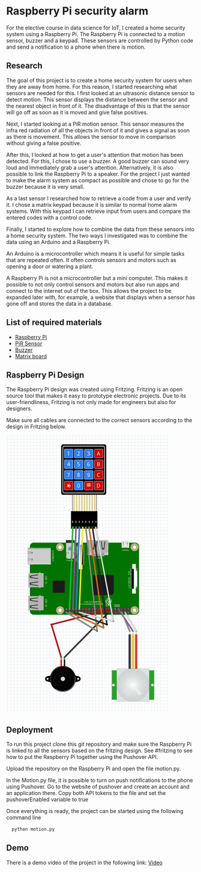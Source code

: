 
# Raspberry Pi security alarm

For the elective course in data science for IoT, I created a home security system using a Raspberry Pi. The Raspberry Pi is connected to a motion sensor, buzzer and a keypad. These sensors are controlled by Python code and send a notification to a phone when there is motion.



## Research

The goal of this project is to create a home security system for users when they are away from home. For this reason, I started researching what sensors are needed for this. 
I first looked at an ultrasonic distance sensor to detect motion. This sensor displays the distance between the sensor and the nearest object in front of it. The disadvantage of this is that the sensor will go off as soon as it is moved and give false positives.

Next, I started looking at a PiR motion sensor. This sensor measures the infra red radiation of all the objects in front of it and gives a signal as soon as there is movement. This allows the sensor to move in comparison without giving a false positive.

After this, I looked at how to get a user's attention that motion has been detected. For this, I chose to use a buzzer. A good buzzer can sound very loud and immediately grab a user's attention. Alternatively, it is also possible to link the Raspberry Pi to a speaker. For the project I just wanted to make the alarm system as compact as possible and chose to go for the buzzer because it is very small.

As a last sensor I researched how to retrieve a code from a user and verify it. I chose a matrix keypad because it is similar to normal home alarm systems. With this keypad I can retrieve input from users and compare the entered codes with a control code.

Finally, I started to explore how to combine the data from these sensors into a home security system. The two ways I investigated was to combine the data using an Arduino and a Raspberry Pi.

An Arduino is a microcontroller which means it is useful for simple tasks that are repeated often. It often controls sensors and motors such as opening a door or watering a plant.

A Raspberry Pi is not a microcontroller but a mini computer. This makes it possible to not only control sensors and motors but also run apps and connect to the internet out of the box. This allows the project to be expanded later with, for example, a website that displays when a sensor has gone off and stores the data in a database.
## List of required materials

- [Raspberry Pi](https://www.raspberrypi.com/products/raspberry-pi-4-model-b/)
- [PiR Sensor](https://www.kiwi-electronics.nl/nl/pir-bewegingssensor-3178)
- [Buzzer](https://www.allekabels.nl/buzzer-en-sirene/7374/1064517/buzzer.html)
- [Matrix board](https://www.benselectronics.nl/keypad-matrix-4x4.html)
## Raspberry Pi Design

The Raspberry Pi design was created using Fritzing. Fritzing is an open source tool that makes it easy to prototype electronic projects. Due to its user-friendliness, Fritzing is not only made for engineers but also for designers.

Make sure all cables are connected to the correct sensors according to the design in Fritzing below.

![fritzing design](screenshots/fritzing-design.jpeg)

## Deployment

To run this project clone this git repository and make sure the Raspberry Pi is linked to all the sensors based on the fritzing design. See #fritzing to see how to put the Raspberry Pi together using the Pushover API.

Upload the repository on the Raspberry Pi and open the file motion.py.

In the Motion.py file, it is possible to turn on push notifications to the phone using Pushover. Go to the website of pushover<link to pushover> and create an account and an application there. Copy both API tokens to the file and set the pushoverEnabled variable to true

Once everything is ready, the project can be started using the following command line

```bash
  python motion.py
```


## Demo

There is a demo video of the project in the following link:
[Video](https://github.com/HRO-1001086/DataSienceForIoT/blob/master/screenshots/demo.mp4)